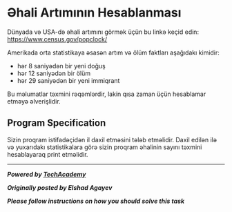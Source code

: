 # Əhali Artımının Hesablanması

Dünyada və USA-də əhali artımını görmək üçün bu linkə keçid edin: https://www.census.gov/popclock/

Amerikada orta statistikaya əsasən artım və ölüm faktları aşağıdakı kimidir:

* hər 8 saniyədən bir yeni doğuş
* hər 12 saniyədən bir ölüm
* hər 29 saniyədən bir yeni immiqrant

Bu məlumatlar təxmini rəqəmlərdir, lakin qısa zaman üçün hesablamar etməyə əlverişlidir.

## Program Specification

Sizin proqram istifadəçidən il daxil etməsini tələb etməlidir. Daxil edilən ilə və yuxarıdakı statistikalara görə sizin proqram əhalinin sayını təxmini hesablayaraq print etməlidir.


---

***Powered by [TechAcademy](https://techacademy.az)***

***Originally posted by Elshad Agayev***

***Please follow instructions on how you should solve this task***